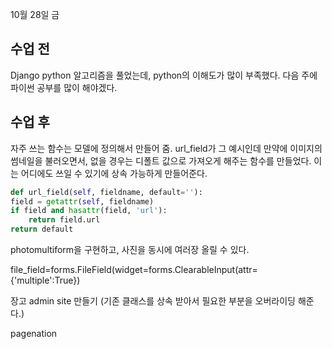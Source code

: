 10월 28일 금

수업 전
---

Django
python 알고리즘을 풀었는데, python의 이해도가 많이 부족했다. 다음 주에 파이썬 공부를 많이 해야겠다.

수업 후
---
자주 쓰는 함수는 모델에 정의해서 만들어 줌.
url_field가 그 예시인데 만약에 이미지의 썸네일을 불러오면서, 없을 경우는 디폴트 값으로 가져오게 해주는 함수를 만들었다. 이는 어디에도 쓰일 수 있기에 상속 가능하게 만들어준다.

```python
def url_field(self, fieldname, default=''):
field = getattr(self, fieldname)
if field and hasattr(field, 'url'):
    return field.url
return default
```

photomultiform을 구현하고, 사진을 동시에 여러장 올릴 수 있다.

file_field=forms.FileField(widget=forms.ClearableInput(attr={'multiple':True})

장고 admin site 만들기 (기존 클래스를 상속 받아서 필요한 부분을 오버라이딩 해준다.)

pagenation